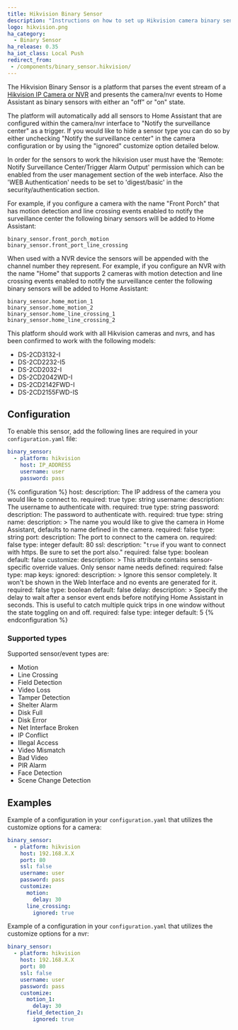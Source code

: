 ```yaml
---
title: Hikvision Binary Sensor
description: "Instructions on how to set up Hikvision camera binary sensors within Home Assistant."
logo: hikvision.png
ha_category:
  - Binary Sensor
ha_release: 0.35
ha_iot_class: Local Push
redirect_from:
 - /components/binary_sensor.hikvision/
---
```


The Hikvision Binary Sensor is a platform that parses the event stream of a
[Hikvision IP Camera or NVR](http://www.hikvision.com/) and presents the
camera/nvr events to Home Assistant as binary sensors with either an "off" or
"on" state.

The platform will automatically add all sensors to Home Assistant that are
configured within the camera/nvr interface to "Notify the surveillance center"
as a trigger. If you would like to hide a sensor type you can do so by either
unchecking "Notify the surveillance center" in the camera configuration or by
using the "ignored" customize option detailed below.

<div class='note'>
In order for the sensors to work the hikvision user must have the 'Remote: Notify Surveillance Center/Trigger Alarm Output' permission which can be enabled from the user management section of the web interface.
Also the 'WEB Authentication' needs to be set to 'digest/basic' in the security/authentication section.
</div>

For example, if you configure a camera with the name "Front Porch" that has
motion detection and line crossing events enabled to notify the surveillance
center the following binary sensors will be added to Home Assistant:

```text
binary_sensor.front_porch_motion
binary_sensor.front_port_line_crossing
```

When used with a NVR device the sensors will be appended with the channel number
they represent. For example,
if you configure an NVR with the name "Home" that supports 2 cameras with
motion detection and line crossing events enabled to notify the surveillance
center the following binary sensors will be added to Home Assistant:

```text
binary_sensor.home_motion_1
binary_sensor.home_motion_2
binary_sensor.home_line_crossing_1
binary_sensor.home_line_crossing_2
```

This platform should work with all Hikvision cameras and nvrs,
and has been confirmed to work with the following models:

- DS-2CD3132-I
- DS-2CD2232-I5
- DS-2CD2032-I
- DS-2CD2042WD-I
- DS-2CD2142FWD-I
- DS-2CD2155FWD-IS

## Configuration

To enable this sensor,
add the following lines are required in your `configuration.yaml` file:

```yaml
binary_sensor:
  - platform: hikvision
    host: IP_ADDRESS
    username: user
    password: pass
```

{% configuration %}
host:
  description: The IP address of the camera you would like to connect to.
  required: true
  type: string
username:
  description: The username to authenticate with.
  required: true
  type: string
password:
  description: The password to authenticate with.
  required: true
  type: string
name:
  description: >
    The name you would like to give the camera in Home Assistant,
    defaults to name defined in the camera.
  required: false
  type: string
port:
  description: The port to connect to the camera on.
  required: false
  type: integer
  default: 80
ssl:
  description: "`true` if you want to connect with https. Be sure to set the port also."
  required: false
  type: boolean
  default: false
customize:
  description: >
    This attribute contains sensor-specific override values.
    Only sensor name needs defined:
  required: false
  type: map
  keys:
    ignored:
      description: >
        Ignore this sensor completely. It won't be shown in
        the Web Interface and no events are generated for it.
      required: false
      type: boolean
      default: false
    delay:
      description: >
        Specify the delay to wait after a sensor event ends before notifying
        Home Assistant in seconds. This is useful to catch multiple quick trips
        in one window without the state toggling on and off.
      required: false
      type: integer
      default: 5
{% endconfiguration %}

### Supported types

Supported sensor/event types are:

- Motion
- Line Crossing
- Field Detection
- Video Loss
- Tamper Detection
- Shelter Alarm
- Disk Full
- Disk Error
- Net Interface Broken
- IP Conflict
- Illegal Access
- Video Mismatch
- Bad Video
- PIR Alarm
- Face Detection
- Scene Change Detection

## Examples

Example of a configuration in your `configuration.yaml`
that utilizes the customize options for a camera:

```yaml
binary_sensor:
  - platform: hikvision
    host: 192.168.X.X
    port: 80
    ssl: false
    username: user
    password: pass
    customize:
      motion:
        delay: 30
      line_crossing:
        ignored: true
```

Example of a configuration in your `configuration.yaml`
that utilizes the customize options for a nvr:

```yaml
binary_sensor:
  - platform: hikvision
    host: 192.168.X.X
    port: 80
    ssl: false
    username: user
    password: pass
    customize:
      motion_1:
        delay: 30
      field_detection_2:
        ignored: true
```
